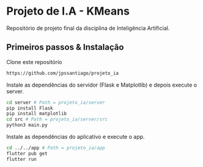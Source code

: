 # Projeto de I.A - KMeans

Repositório de projeto final da disciplina de Inteligência Artificial.

## Primeiros passos & Instalação

Clone este repositório

```bash
https://github.com/jpssantiago/projeto_ia
```

Instale as dependências do servidor (Flask e Matplotlib) e depois execute o server.

```bash
cd server # Path = projeto_ia/server
pip install Flask
pip install matplotlib
cd src # Path = projeto_ia/server/src
python3 main.py
```

Instale as dependências do aplicativo e execute o app.

```bash
cd ../../app # Path = projeto_ia/app
flutter pub get
flutter run
```